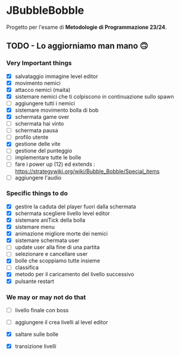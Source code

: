 
# JBubbleBobble

Progetto per l'esame di **Metodologie di Programmazione 23/24**.

## TODO - Lo aggiorniamo man mano 🙃

### Very Important things 
- [x] salvataggio immagine level editor
- [x] movimento nemici
- [x] attacco nemici (maita)
- [x] sistemare nemici che ti colpiscono in continuazione sullo spawn
- [ ] aggiungere tutti i nemici
- [x] sistemare movimento bolla di bob
- [x] schermata game over
- [ ] schermata hai vinto
- [ ] schermata pausa
- [ ] profilo utente
- [x] gestione delle vite
- [ ] gestione del punteggio
- [ ] implementare tutte le bolle
- [ ] fare i power up (12) ed extends : https://strategywiki.org/wiki/Bubble_Bobble/Special_items
- [ ] aggiungere l'audio

### Specific things to do
- [x] gestire la caduta del player fuori dalla schermata
- [x] schermata scegliere livello level editor
- [x] sistemare aniTick della bolla
- [x] sistemare menu
- [x] animazione migliore morte dei nemici
- [x] sistemare schermata user
- [ ] update user alla fine di una partita
- [ ] selezionare e cancellare user
- [x] bolle che scoppiamo tutte insieme 
- [ ] classifica
- [x] metodo per il caricamento del livello successivo
- [x] pulsante restart 

### We may or may not do that
- [ ] livello finale con boss
- [ ] aggiungere il crea livelli al level editor
- [x] saltare sulle bolle
- [x] transizione livelli


